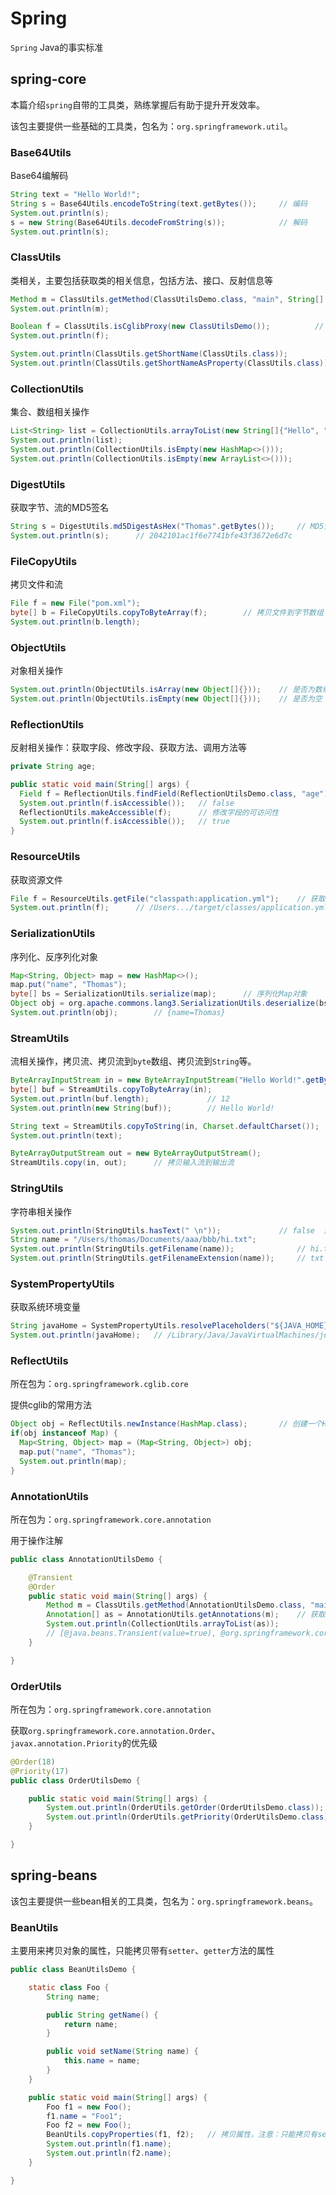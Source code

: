 # Spring

`Spring` Java的事实标准

## spring-core

本篇介绍`spring`自带的工具类，熟练掌握后有助于提升开发效率。

该包主要提供一些基础的工具类，包名为：`org.springframework.util`。

### Base64Utils

Base64编解码

```java
String text = "Hello World!";
String s = Base64Utils.encodeToString(text.getBytes());     // 编码
System.out.println(s);
s = new String(Base64Utils.decodeFromString(s));            // 解码
System.out.println(s);
```

### ClassUtils

类相关，主要包括获取类的相关信息，包括方法、接口、反射信息等

```java
Method m = ClassUtils.getMethod(ClassUtilsDemo.class, "main", String[].class);      // 获取方法信息
System.out.println(m);

Boolean f = ClassUtils.isCglibProxy(new ClassUtilsDemo());          // 判断是否是Cglib代理的类
System.out.println(f);

System.out.println(ClassUtils.getShortName(ClassUtils.class));                  // 获取短类名
System.out.println(ClassUtils.getShortNameAsProperty(ClassUtils.class));        // 获取短类名首字母小写
```

### CollectionUtils

集合、数组相关操作

```java
List<String> list = CollectionUtils.arrayToList(new String[]{"Hello", "world", "!"});   // 数组转列表
System.out.println(list);
System.out.println(CollectionUtils.isEmpty(new HashMap<>()));           // 集合是否为空
System.out.println(CollectionUtils.isEmpty(new ArrayList<>()));         // 集合是否为空
```

### DigestUtils

获取字节、流的MD5签名

```java
String s = DigestUtils.md5DigestAsHex("Thomas".getBytes());     // MD5签名
System.out.println(s);      // 2042101ac1f6e7741bfe43f3672e6d7c
```

### FileCopyUtils

拷贝文件和流

```java
File f = new File("pom.xml");
byte[] b = FileCopyUtils.copyToByteArray(f);        // 拷贝文件到字节数组
System.out.println(b.length);
```

### ObjectUtils

对象相关操作

```java
System.out.println(ObjectUtils.isArray(new Object[]{}));    // 是否为数组
System.out.println(ObjectUtils.isEmpty(new Object[]{}));    // 是否为空
```

### ReflectionUtils

反射相关操作：获取字段、修改字段、获取方法、调用方法等

```java
private String age;

public static void main(String[] args) {
  Field f = ReflectionUtils.findField(ReflectionUtilsDemo.class, "age");     // 获取age字段
  System.out.println(f.isAccessible());   // false
  ReflectionUtils.makeAccessible(f);      // 修改字段的可访问性
  System.out.println(f.isAccessible());   // true
}
```

### ResourceUtils
获取资源文件

```java
File f = ResourceUtils.getFile("classpath:application.yml");    // 获取资源文件
System.out.println(f);      // /Users.../target/classes/application.yml
```

### SerializationUtils

序列化、反序列化对象

```java
Map<String, Object> map = new HashMap<>();
map.put("name", "Thomas");
byte[] bs = SerializationUtils.serialize(map);      // 序列化Map对象
Object obj = org.apache.commons.lang3.SerializationUtils.deserialize(bs);   // 反序列化
System.out.println(obj);        // {name=Thomas}
```

### StreamUtils

流相关操作，拷贝流、拷贝流到`byte`数组、拷贝流到`String`等。

```java
ByteArrayInputStream in = new ByteArrayInputStream("Hello World!".getBytes());
byte[] buf = StreamUtils.copyToByteArray(in);
System.out.println(buf.length);             // 12
System.out.println(new String(buf));        // Hello World!

String text = StreamUtils.copyToString(in, Charset.defaultCharset());   // 从一个流中获取字符串
System.out.println(text);

ByteArrayOutputStream out = new ByteArrayOutputStream();
StreamUtils.copy(in, out);      // 拷贝输入流到输出流
```

### StringUtils

字符串相关操作

```java
System.out.println(StringUtils.hasText(" \n"));             // false  是否为包括非空白字符
String name = "/Users/thomas/Documents/aaa/bbb/hi.txt";
System.out.println(StringUtils.getFilename(name));              // hi.txt 获取文件名称
System.out.println(StringUtils.getFilenameExtension(name));     // txt  获文件取扩展名
```

### SystemPropertyUtils

获取系统环境变量

```java
String javaHome = SystemPropertyUtils.resolvePlaceholders("${JAVA_HOME}");  // 获取系统环境变量
System.out.println(javaHome);   // /Library/Java/JavaVirtualMachines/jdk1.8.0_202.jdk/Contents/Home
```

### ReflectUtils

所在包为：`org.springframework.cglib.core`

提供cglib的常用方法

```java
Object obj = ReflectUtils.newInstance(HashMap.class);       // 创建一个HashMap实例
if(obj instanceof Map) {
  Map<String, Object> map = (Map<String, Object>) obj;
  map.put("name", "Thomas");
  System.out.println(map);
}
```

### AnnotationUtils

所在包为：`org.springframework.core.annotation`

用于操作注解

```java
public class AnnotationUtilsDemo {

    @Transient
    @Order
    public static void main(String[] args) {
        Method m = ClassUtils.getMethod(AnnotationUtilsDemo.class, "main", String[].class); // 获取main方法
        Annotation[] as = AnnotationUtils.getAnnotations(m);    // 获取方法上的所有注解
        System.out.println(CollectionUtils.arrayToList(as));
        // [@java.beans.Transient(value=true), @org.springframework.core.annotation.Order(value=2147483647)]
    }

}
```

### OrderUtils

所在包为：`org.springframework.core.annotation`

获取`org.springframework.core.annotation.Order`、`javax.annotation.Priority`的优先级

```java
@Order(18)
@Priority(17)
public class OrderUtilsDemo {

    public static void main(String[] args) {
        System.out.println(OrderUtils.getOrder(OrderUtilsDemo.class));          // 获取排序数值 18
        System.out.println(OrderUtils.getPriority(OrderUtilsDemo.class));       // 获取优先级数值 17
    }

}
```

## spring-beans

该包主要提供一些bean相关的工具类，包名为：`org.springframework.beans`。

### BeanUtils

主要用来拷贝对象的属性，只能拷贝带有`setter`、`getter`方法的属性

```java
public class BeanUtilsDemo {

    static class Foo {
        String name;

        public String getName() {
            return name;
        }

        public void setName(String name) {
            this.name = name;
        }
    }

    public static void main(String[] args) {
        Foo f1 = new Foo();
        f1.name = "Foo1";
        Foo f2 = new Foo();
        BeanUtils.copyProperties(f1, f2);   // 拷贝属性，注意：只能拷贝有setter,getter方法的属性
        System.out.println(f1.name);
        System.out.println(f2.name);
    }

}
```



